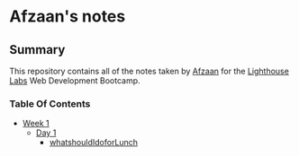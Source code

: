 # Afzaan's notes


## Summary
This repository contains all of the notes taken by [Afzaan](https://github.com/afzaanhakim) for the [Lighthouse Labs](https://www.lighthouselabs.ca/) Web Development Bootcamp.




### Table  Of Contents 

* [Week 1](/Week_1)
  * [Day 1](/Week_1/Day_1)
    * [whatshouldIdoforLunch](What_Should_I_Do_for_Lunch_Tips.md)
